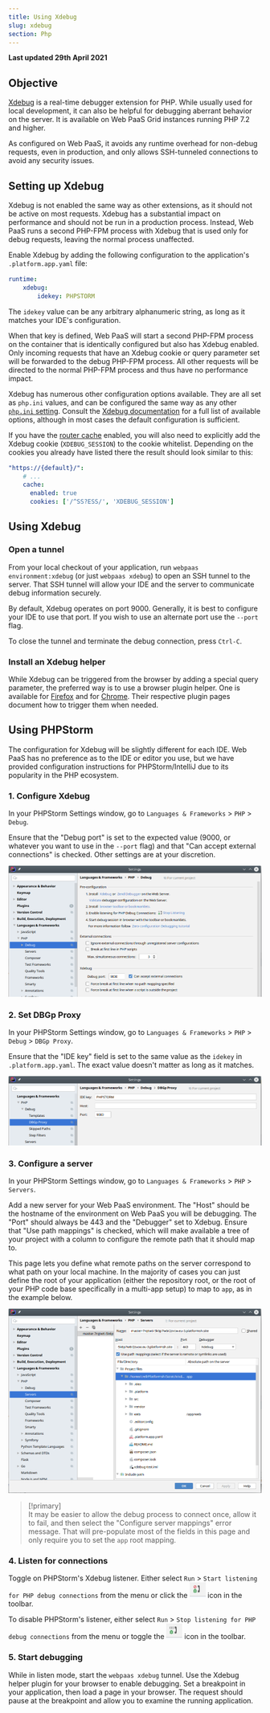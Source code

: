 ```yaml
---
title: Using Xdebug
slug: xdebug
section: Php
---
```


**Last updated 29th April 2021**



## Objective  

[Xdebug](https://xdebug.org/) is a real-time debugger extension for PHP.  While usually used for local development, it can also be helpful for debugging aberrant behavior on the server.  It is available on Web PaaS Grid instances running PHP 7.2 and higher.

As configured on Web PaaS, it avoids any runtime overhead for non-debug requests, even in production, and only allows SSH-tunneled connections to avoid any security issues.

## Setting up Xdebug

Xdebug is not enabled the same way as other extensions, as it should not be active on most requests.  Xdebug has a substantial impact on performance and should not be run in a production process.  Instead, Web PaaS runs a second PHP-FPM process with Xdebug that is used only for debug requests, leaving the normal process unaffected.

Enable Xdebug by adding the following configuration to the application's `.platform.app.yaml` file:

```yaml
runtime:
    xdebug:
        idekey: PHPSTORM
```

The `idekey` value can be any arbitrary alphanumeric string, as long as it matches your IDE's configuration.

When that key is defined, Web PaaS will start a second PHP-FPM process on the container that is identically configured but also has Xdebug enabled.  Only incoming requests that have an Xdebug cookie or query parameter set will be forwarded to the debug PHP-FPM process.  All other requests will be directed to the normal PHP-FPM process and thus have no performance impact.

Xdebug has numerous other configuration options available.  They are all set as `php.ini` values, and can be configured the same way as any other [`php.ini` setting](../ini).  Consult the [Xdebug documentation](https://xdebug.org/docs/) for a full list of available options, although in most cases the default configuration is sufficient.

If you have the [router cache](../../configuration-routes/cache) enabled, you will also need to explicitly add the Xdebug cookie (`XDEBUG_SESSION`) to the cookie whitelist.  Depending on the cookies you already have listed there the result should look similar to this:

```yaml
"https://{default}/":
    # ...
    cache:
      enabled: true
      cookies: ['/^SS?ESS/', 'XDEBUG_SESSION']
```

## Using Xdebug

### Open a tunnel

From your local checkout of your application, run `webpaas environment:xdebug` (or just `webpaas xdebug`) to open an SSH tunnel to the server.  That SSH tunnel will allow your IDE and the server to communicate debug information securely.

By default, Xdebug operates on port 9000.  Generally, it is best to configure your IDE to use that port.  If you wish to use an alternate port use the `--port` flag.

To close the tunnel and terminate the debug connection, press `Ctrl-C`.

### Install an Xdebug helper

While Xdebug can be triggered from the browser by adding a special query parameter, the preferred way is to use a browser plugin helper.  One is available for [Firefox](https://addons.mozilla.org/en-US/firefox/addon/xdebug-helper-for-firefox/) and for [Chrome](https://chrome.google.com/webstore/detail/xdebug-helper/eadndfjplgieldjbigjakmdgkmoaaaoc).  Their respective plugin pages document how to trigger them when needed.

## Using PHPStorm

The configuration for Xdebug will be slightly different for each IDE.  Web PaaS has no preference as to the IDE or editor you use, but we have provided configuration instructions for PHPStorm/IntelliJ due to its popularity in the PHP ecosystem.

### 1. Configure Xdebug

In your PHPStorm Settings window, go to `Languages & Frameworks` > `PHP` > `Debug`.

Ensure that the "Debug port" is set to the expected value (9000, or whatever you want to use in the `--port` flag) and that "Can accept external connections" is checked.  Other settings are at your discretion.

![Xdebug configuration screen](images/xdebug-settings.png "0.6")

### 2. Set DBGp Proxy

In your PHPStorm Settings window, go to `Languages & Frameworks` > `PHP` > `Debug` > `DBGp Proxy`.

Ensure that the "IDE key" field is set to the same value as the `idekey` in `.platform.app.yaml`.  The exact value doesn't matter as long as it matches.

![DBGp configuration screen](images/xdebug-dbgp-proxy.png "0.6")

### 3. Configure a server

In your PHPStorm Settings window, go to `Languages & Frameworks` > `PHP` > `Servers`.

Add a new server for your Web PaaS environment.  The "Host" should be the hostname of the environment on Web PaaS you will be debugging.  The "Port" should always be 443 and the "Debugger" set to Xdebug.  Ensure that "Use path mappings" is checked, which will make available a tree of your project with a column to configure the remote path that it should map to.

This page lets you define what remote paths on the server correspond to what path on your local machine.  In the majority of cases you can just define the root of your application (either the repository root, or the root of your PHP code base specifically in a multi-app setup) to map to `app`, as in the example below.

![PHP server configuration](images/xdebug-servers.png "0.6")

> [!primary]  
> It may be easier to allow the debug process to connect once, allow it to fail, and then select the "Configure server mappings" error message.  That will pre-populate most of the fields in this page and only require you to set the `app` root mapping.
> 

### 4. Listen for connections

Toggle on PHPStorm's Xdebug listener.  Either select `Run` > `Start listening for PHP debug connections` from the menu or click the ![Listen for connections](images/xdebug-phpstorm-not-listening.png "0.025-inline") icon in the toolbar.

To disable PHPStorm's listener, either select `Run` > `Stop listening for PHP debug connections` from the menu or toggle the ![Stop listening for connections](images/xdebug-phpstorm-listening.png "0.025-inline") icon in the toolbar.

### 5. Start debugging

While in listen mode, start the `webpaas xdebug` tunnel.  Use the Xdebug helper plugin for your browser to enable debugging.  Set a breakpoint in your application, then load a page in your browser.  The request should pause at the breakpoint and allow you to examine the running application.
